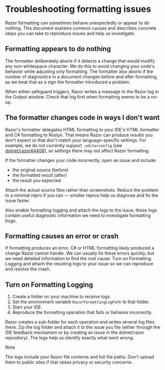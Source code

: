 ﻿# Troubleshooting formatting issues

Razor formatting can sometimes behave unexpectedly or appear to do nothing. This document
explains common causes and describes concrete steps you can take to reproduce issues and
help us investigate.

## Formatting appears to do nothing

The formatter deliberately aborts if it detects a change that would modify any non-whitespace
character. We do this to avoid changing your code's behavior while adjusting only formatting.
The formatter also aborts if the number of diagnostics in a document changes before and
after formatting, as we treat that as a sign the formatter introduced a problem.

When either safeguard triggers, Razor writes a message to the Razor log in the Output window.
Check that log first when formatting seems to be a no-op.

## The formatter changes code in ways I don't want

Razor's formatter delegates HTML formatting to your IDE's HTML formatter and C# formatting to
Roslyn. That means Razor can produce results you don't expect or that don't match your
language-specific settings. For example, we do not currently support `.editorconfig` (see
[dotnet/razor#4406](https://github.com/dotnet/razor/issues/4406)), so settings there may not
affect Razor formatting.

If the formatter changes your code incorrectly, open an issue and include:

- the original source (before)
- the formatted result (after)
- the result you expected

Attach the actual source files rather than screenshots. Reduce the problem to a minimal
repro if you can — smaller repros help us diagnose and fix the issue faster.

Also enable formatting logging and attach the logs to the issue; those logs contain useful
diagnostic information we need to investigate formatting bugs.

## Formatting causes an error or crash

If formatting produces an error, C# or HTML formatting likely produced a change Razor cannot
handle. We can usually fix these errors quickly, but we need detailed information to find the
root cause. Turn on Formatting Logging and attach the resulting logs to your issue so we can
reproduce and resolve the crash.

## Turn on Formatting Logging

1. Create a folder on your machine to receive logs.
2. Set the environment variable `RazorFormattingLogPath` to that folder.
3. Start your IDE.
4. Reproduce the formatting operation that fails or behaves incorrectly.

Razor creates a sub-folder for each operation and writes several log files there. Zip the
log folder and attach it to the issue you file (either through the IDE feedback mechanism or
by creating an issue in the dotnet/razor repository). The logs help us identify exactly what
went wrong.

> [!NOTE]
> The logs include your Razor file contents and full file paths. Don't upload them to
> public sites if that raises privacy or security concerns.
